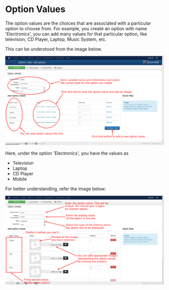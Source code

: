 # Option Values

The option values are the choices that are associated with a particular option to choose from. For example, you create an option with name 'Electronics', you can add many values for that particular option, like television, CD Player, Laptop, Music System, etc.

This can be understood from the image below.

![Add Option Values](./assets/images/option_values1.png)

Here, under the option 'Electronics', you have the values as
* Television
* Laptop
* CD Player
* Mobile

For better understanding, refer the image below:

![Options Add New](./assets/images/options_add_new.png) 
